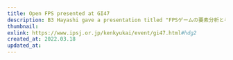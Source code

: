 ```yaml
---
title: Open FPS presented at GI47
description: B3 Hayashi gave a presentation titled "FPSゲームの要素分析とそれに基づくオープンなFPSゲームの開発" at the 47th Annual Conference on Game Informatics (gi47).
thumbnail:
exlink: https://www.ipsj.or.jp/kenkyukai/event/gi47.html#hdg2
created_at: 2022.03.18
updated_at:
---
```


